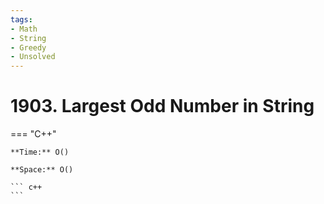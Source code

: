 ```yaml
---
tags:
- Math
- String
- Greedy
- Unsolved
---
```



# 1903. Largest Odd Number in String

=== "C++"

    **Time:** O()

    **Space:** O()

    ``` c++
    ```